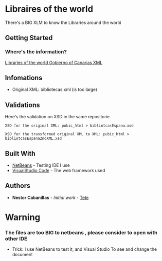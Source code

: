 # Libraires of the world

There's a BIG XLM to know the Libraries around the world

## Getting Started

### Where's the information?

[Libraries of the world Gobierno of Canarias XML](https://datos.gob.es/es/catalogo/e00123904-directorio-de-bibliotecas-y-hemerotecas-espanolas)

## Infomations
* Original XML: bibliotecas.xml (is too large)

## Validations

Here's the validation on XSD in the same repositorie

```
XSD for the original XML: pubic_html > bibliotcasEspana.xsd

XSD for the transformed original XML to XML: pubic_html > bibliotcasEspana2ndXML.xsd
```


## Built With

* [NetBeans](https://netbeans.org//) - Testing IDE I use
* [VisualStudio Code](https://code.visualstudio.com/) - The web framework used


## Authors

* **Nestor Cabanillas** - *Initial work* - [Tete](https://github.com/TeteV)


# Warning

### The files are too BIG to netbeans , please consider to open with other IDE
* Trick: I use NetBeans to test it, and Visual Studio To see and change the document